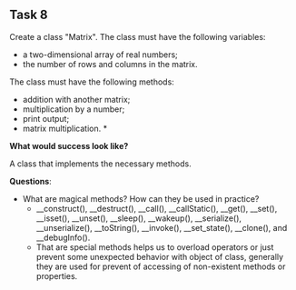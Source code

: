 ## **Task 8**

Create a class "Matrix". The class must have the following variables:

- a two-dimensional array of real numbers;
- the number of rows and columns in the matrix.

The class must have the following methods:

- addition with another matrix;
- multiplication by a number;
- print output;
- matrix multiplication. *

**What would success look like?**

A class that implements the necessary methods.

**Questions**: 
- What are magical methods? How can they be used in practice?
  -  __construct(), __destruct(), __call(), __callStatic(), __get(), __set(), __isset(), __unset(), __sleep(), __wakeup(), __serialize(), __unserialize(), __toString(), __invoke(), __set_state(), __clone(), and __debugInfo().
  - That are special methods helps us to overload operators or just prevent some unexpected behavior with object of class, generally they are used for prevent of accessing of non-existent methods or properties.